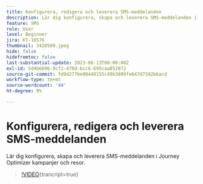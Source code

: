 ```yaml
---
title: Konfigurera, redigera och leverera SMS-meddelanden
description: Lär dig konfigurera, skapa och leverera SMS-meddelanden i Journey Optimizer kampanjer och resor.
feature: SMS
role: User
level: Beginner
jira: KT-10576
thumbnail: 3420509.jpeg
hide: false
hidefromtoc: false
last-substantial-update: 2023-06-13T00:00:00Z
exl-id: 5d4b6896-0cf2-470d-bcc6-695caa852072
source-git-commit: fd9d277be00449155c49b3809fe647d7342b6acd
workflow-type: tm+mt
source-wordcount: '44'
ht-degree: 0%

---
```


# Konfigurera, redigera och leverera SMS-meddelanden

Lär dig konfigurera, skapa och leverera SMS-meddelanden i Journey Optimizer kampanjer och resor.

>[!VIDEO](https://video.tv.adobe.com/v/3420509?quality=12&learn=on){trancript=true}
